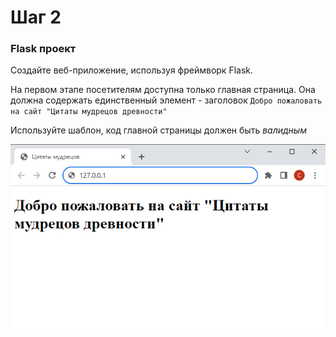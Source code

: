 # Шаг 2 

### Flask проект

Создайте веб-приложение, используя фреймворк Flask. 

На первом этапе посетителям доступна только главная страница. Она должна содержать единственный элемент - заголовок ```Добро пожаловать на сайт "Цитаты мудрецов древности"```

Используйте шаблон, код главной страницы должен быть *валидным*

<kbd>
    <img src="images/01.png">
</kbd>